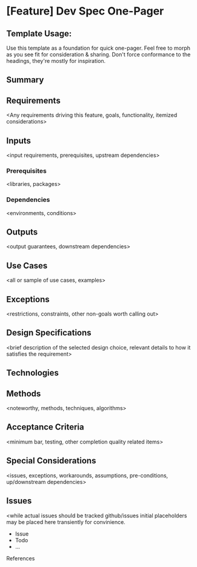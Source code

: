 # [Feature] Dev Spec One-Pager

## Template Usage: 
Use this template as a foundation for quick one-pager. Feel free to morph as you see fit for consideration & sharing. Don't force conformance to the headings, they're mostly for inspiration.

## Summary
<A brief summary of the feature>

## Requirements
<Any requirements driving this feature, goals, functionality, itemized considerations>

## Inputs
<input requirements, prerequisites, upstream dependencies>

### Prerequisites
<libraries, packages>

### Dependencies
<environments, conditions>

## Outputs
<output guarantees, downstream dependencies>

## Use Cases
<all or sample of use cases, examples>

## Exceptions
<restrictions, constraints, other non-goals worth calling out>

## Design Specifications
<brief description of the selected design choice, relevant details to how it satisfies the requirement>

## Technologies
<any technologies discussion as applicable>

## Methods 
<noteworthy, methods, techniques, algorithms>

## Acceptance Criteria
<minimum bar, testing, other completion quality related items>

## Special Considerations
<issues, exceptions, workarounds, assumptions, pre-conditions, up/downstream dependencies> 

## Issues
<while actual issues should be tracked github/issues initial placeholders may be placed here transiently for convinience.
  * Issue
  * Todo
  * ...

References
<any references of relevance>
